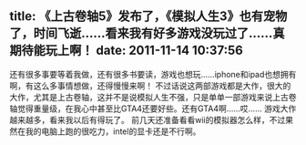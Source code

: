 title: 《上古卷轴5》发布了，《模拟人生3》也有宠物了，时间飞逝……看来我有好多游戏没玩过了……真期待能玩上啊！
date: 2011-11-14 10:37:56
---

还有很多事要等着我做，还有很多书要读，游戏也想玩……iphone和ipad也想拥有啊，有这么多事情想做，还得慢慢来啊！ 不过话说这两部游戏都是大作，很大的大作，尤其是上古卷轴，这并不是说模拟人生不强，只是单单一部游戏来说上古卷轴觉得重量级，在我心中甚至比GTA4还要好些。还有GTA4啊……哎…… 游戏大作越来越多，看来我以后有得玩了。 前几天还准备看看wii的模拟器怎么样，不过果然在我的电脑上跑的很吃力，intel的显卡还是不行啊。